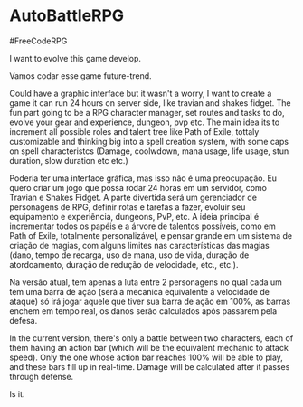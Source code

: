 # AutoBattleRPG

#FreeCodeRPG

I want to evolve this game develop.

Vamos codar esse game future-trend.


Could have a graphic interface but it wasn't a worry, I want to create a game it can run 24 hours on server side, like travian and shakes fidget.
The fun part going to be a RPG character manager, set routes and tasks to do, evolve your gear and experience, dungeon, pvp etc.
The main idea its to increment all possible roles and talent tree like Path of Exile, tottaly customizable and thinking big into a spell creation system, with some caps on spell characteristcs (Damage, coolwdown, mana usage, life usage, stun duration, slow duration etc etc.)

Poderia ter uma interface gráfica, mas isso não é uma preocupação. Eu quero criar um jogo que possa rodar 24 horas em um servidor, como Travian e Shakes Fidget. A parte divertida será um gerenciador de personagens de RPG, definir rotas e tarefas a fazer, evoluir seu equipamento e experiência, dungeons, PvP, etc. A ideia principal é incrementar todos os papéis e a árvore de talentos possíveis, como em Path of Exile, totalmente personalizável, e pensar grande em um sistema de criação de magias, com alguns limites nas características das magias (dano, tempo de recarga, uso de mana, uso de vida, duração de atordoamento, duração de redução de velocidade, etc., etc.).


Na versão atual, tem apenas a luta entre 2 personagens no qual cada um tem uma barra de ação (será a mecanica equivalente a velocidade de ataque) só irá jogar aquele que tiver sua barra de ação em 100%, as barras enchem em tempo real, os danos serão calculados após passarem pela defesa.

In the current version, there's only a battle between two characters, each of them having an action bar (which will be the equivalent mechanic to attack speed). Only the one whose action bar reaches 100% will be able to play, and these bars fill up in real-time. Damage will be calculated after it passes through defense.

Is it.
